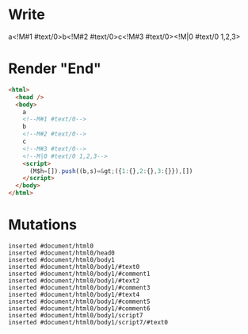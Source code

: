 # Write
  a<!M#1 #text/0>b<!M#2 #text/0>c<!M#3 #text/0><!M|0 #text/0 1,2,3><script>(M$h=[]).push((b,s)=>({1:{},2:{},3:{}}),[])</script>


# Render "End"
```html
<html>
  <head />
  <body>
    a
    <!--M#1 #text/0-->
    b
    <!--M#2 #text/0-->
    c
    <!--M#3 #text/0-->
    <!--M|0 #text/0 1,2,3-->
    <script>
      (M$h=[]).push((b,s)=&gt;({1:{},2:{},3:{}}),[])
    </script>
  </body>
</html>
```

# Mutations
```
inserted #document/html0
inserted #document/html0/head0
inserted #document/html0/body1
inserted #document/html0/body1/#text0
inserted #document/html0/body1/#comment1
inserted #document/html0/body1/#text2
inserted #document/html0/body1/#comment3
inserted #document/html0/body1/#text4
inserted #document/html0/body1/#comment5
inserted #document/html0/body1/#comment6
inserted #document/html0/body1/script7
inserted #document/html0/body1/script7/#text0
```